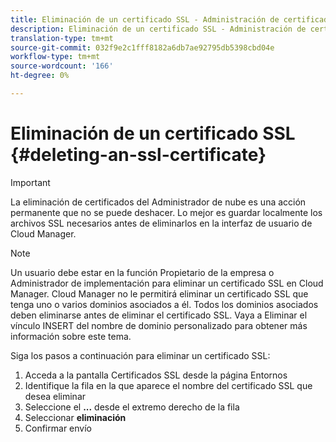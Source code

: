 ```yaml
---
title: Eliminación de un certificado SSL - Administración de certificados SSL
description: Eliminación de un certificado SSL - Administración de certificados SSL
translation-type: tm+mt
source-git-commit: 032f9e2c1fff8182a6db7ae92795db5398cbd04e
workflow-type: tm+mt
source-wordcount: '166'
ht-degree: 0%

---
```



# Eliminación de un certificado SSL {#deleting-an-ssl-certificate}

>[!IMPORTANT]
>La eliminación de certificados del Administrador de nube es una acción permanente que no se puede deshacer. Lo mejor es guardar localmente los archivos SSL necesarios antes de eliminarlos en la interfaz de usuario de Cloud Manager.

>[!NOTE]
>Un usuario debe estar en la función Propietario de la empresa o Administrador de implementación para eliminar un certificado SSL en Cloud Manager. Cloud Manager no le permitirá eliminar un certificado SSL que tenga uno o varios dominios asociados a él.  Todos los dominios asociados deben eliminarse antes de eliminar el certificado SSL. Vaya a Eliminar el vínculo INSERT del nombre de dominio personalizado para obtener más información sobre este tema.

Siga los pasos a continuación para eliminar un certificado SSL:

1. Acceda a la pantalla Certificados SSL desde la página Entornos
1. Identifique la fila en la que aparece el nombre del certificado SSL que desea eliminar
1. Seleccione el **...** desde el extremo derecho de la fila
1. Seleccionar **eliminación**
1. Confirmar envío
